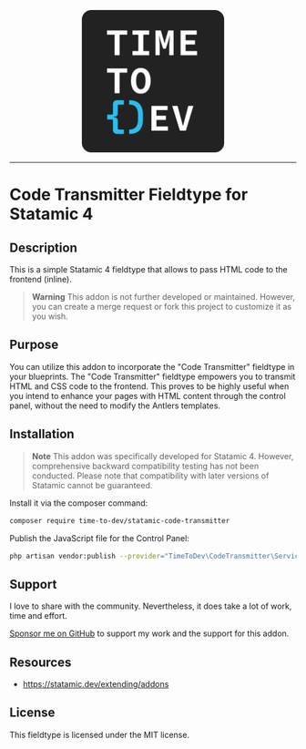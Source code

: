 <p align="center">
    <img src="./img/time-to-dev-logo.svg" height="250" alt="time-to.dev">
</p>
<hr>

# Code Transmitter Fieldtype for Statamic 4

## Description

This is a simple Statamic 4 fieldtype that allows to pass HTML code to the frontend (inline).

> **Warning**
> This addon is not further developed or maintained.
> However, you can create a merge request or fork this project to customize it as you wish.

## Purpose

You can utilize this addon to incorporate the "Code Transmitter" fieldtype in your blueprints.
The "Code Transmitter" fieldtype empowers you to transmit HTML and CSS code to the frontend.
This proves to be highly useful when you intend to enhance your pages with HTML content through the control panel,
without the need to modify the Antlers templates.

## Installation

> **Note**
> This addon was specifically developed for Statamic 4. However, comprehensive backward compatibility testing has not been conducted.
> Please note that compatibility with later versions of Statamic cannot be guaranteed.

Install it via the composer command:

``` bash
composer require time-to-dev/statamic-code-transmitter
```

Publish the JavaScript file for the Control Panel:

``` bash
php artisan vendor:publish --provider="TimeToDev\CodeTransmitter\ServiceProvider" --force
```

## Support

I love to share with the community. Nevertheless, it does take a lot of work, time and effort.

[Sponsor me on GitHub](https://github.com/sponsors/time-to-dev/) to support my work and the support for this addon.

## Resources

- https://statamic.dev/extending/addons

## License

This fieldtype is licensed under the MIT license.
